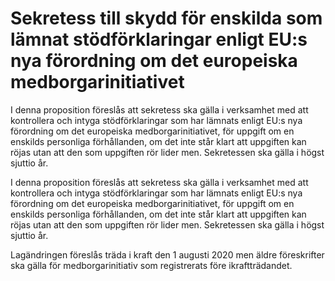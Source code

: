 # Sekretess till skydd för enskilda som lämnat stödförklaringar enligt EU:s nya förordning om det europeiska medborgarinitiativet

I denna proposition föreslås att sekretess ska gälla i verksamhet med att kontrollera och intyga stödförklaringar som har lämnats enligt EU:s nya förordning om det europeiska medborgarinitiativet, för uppgift om en enskilds personliga förhållanden, om det inte står klart att uppgiften kan röjas utan att den som uppgiften rör lider men. Sekretessen ska gälla i högst
sjuttio år.

I denna proposition föreslås att sekretess ska gälla i verksamhet med att kontrollera och intyga stödförklaringar som har lämnats enligt EU:s nya förordning om det europeiska medborgarinitiativet, för uppgift om en enskilds personliga förhållanden, om det inte står klart att uppgiften kan röjas utan att den som uppgiften rör lider men. Sekretessen ska gälla i högst
sjuttio år.

Lagändringen föreslås träda i kraft den 1 augusti 2020 men äldre
föreskrifter ska gälla för medborgarinitiativ som registrerats före
ikraftträdandet.
